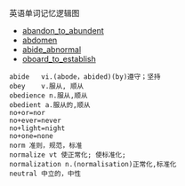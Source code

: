 英语单词记忆逻辑图
- [abandon_to_abundent](https://lyhcc.github.io/GitNode/English/words/abandon_to_abundant.svg)
- [abdomen](https://lyhcc.github.io/GitNode/English/words/abdomen.svg)
- [abide_abnormal](https://lyhcc.github.io/GitNode/English/words/abide_abnormal.svg)
- [oboard_to_establish](https://lyhcc.github.io/GitNode/English/words/oboard_to_establish.svg)
```en
abide	vi.(abode，abided)(by)遵守；坚持
obey	v.服从, 顺从
obedience n.服从,顺从
obedient a.服从的,顺从
no+or=nor
no+ever=never 
no+light=night 
no+one=none
norm 准则，规范，标准
normalize vt 使正常化; 使标准化;
normalization n.(normalisation)正常化,标准化
neutral 中立的，中性


```